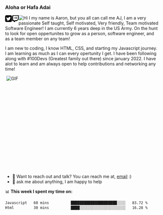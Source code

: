 ### Aloha or Hafa Adai  

<a href="https://twitter.com/CodeNextDoor_" >
    <img align="left" alt="ajtvz | Twitter" width="22px" src="Images/twitter.png">
</a>
<a href="https://www.twitch.tv/ajtvz_" >
    <img align="left" alt="ajtvz | Twitch" width="22px" src="Images/twitch.png">
</a>

<a href="https://visitorbadge.io/status?path=https%3A%2F%2Fgithub.com%2Fajtvz%2Fajtvz">
<img align="left" src="https://api.visitorbadge.io/api/visitors?path=https%3A%2F%2Fgithub.com%2Fajtvz%2Fajtvz&labelColor=%23d9e3f0&countColor=%23f47373" />
</a>



Hi I my name is Aaron, but you all can call me AJ, I am a very passionate Self taught, Self motivated, Very friendly, Team motivated Software Engineer! I am currently 6 years deep in the US Army. On the hunt to look for open oppertunites to grow as a person, software engineer, and as a team member on any team!


I am new to coding, I know HTML, CSS, and starting my Javascript journey. I am learning as much as I can every opertunity I get. I have been following along with #100Devs (Greatest family out there) since january 2022. I have alot to learn and am always open to help contributions and networking any time!

<img align="right" alt="GIF" src="https://github.com/abhisheknaiidu/abhisheknaiidu/blob/master/code.gif?raw=true" width="500" height="320" />

- 💼 Want to reach out and talk? You can reach me at, [email](mailto:aaronaj222@gmail.com) :)
- 💬 ask me about anything, I am happy to help

📊 **This week I spent my time on:**
<!--START_SECTION:waka-->

```text
Javascript   60 mins          █████████████████████░░░░   83.72 %
Html         30 mins          ████░░░░░░░░░░░░░░░░░░░░░   16.28 %
```

